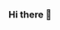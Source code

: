 ### Hi there 👋

<!--
**H-Swans/H-Swans** is a ✨ _special_ ✨ repository because its `README.md` (this file) appears on your GitHub profile.

Here are some ideas to get you started:

- 🔭 I’m currently working on learning Jupyter
- 🌱 I’m currently learning ...to many things :grin: 
- 👯 I’m looking to collaborate on ...
- 🤔 I’m looking for help with ...how to use Git
- 💬 Ask me about ...
- 📫 How to reach me: ...
- 😄 Pronouns: she/her
- ⚡ Fun fact: ...
-->
